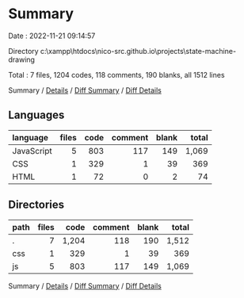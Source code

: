 # Summary

Date : 2022-11-21 09:14:57

Directory c:\\xampp\\htdocs\\nico-src.github.io\\projects\\state-machine-drawing

Total : 7 files,  1204 codes, 118 comments, 190 blanks, all 1512 lines

Summary / [Details](details.md) / [Diff Summary](diff.md) / [Diff Details](diff-details.md)

## Languages
| language | files | code | comment | blank | total |
| :--- | ---: | ---: | ---: | ---: | ---: |
| JavaScript | 5 | 803 | 117 | 149 | 1,069 |
| CSS | 1 | 329 | 1 | 39 | 369 |
| HTML | 1 | 72 | 0 | 2 | 74 |

## Directories
| path | files | code | comment | blank | total |
| :--- | ---: | ---: | ---: | ---: | ---: |
| . | 7 | 1,204 | 118 | 190 | 1,512 |
| css | 1 | 329 | 1 | 39 | 369 |
| js | 5 | 803 | 117 | 149 | 1,069 |

Summary / [Details](details.md) / [Diff Summary](diff.md) / [Diff Details](diff-details.md)